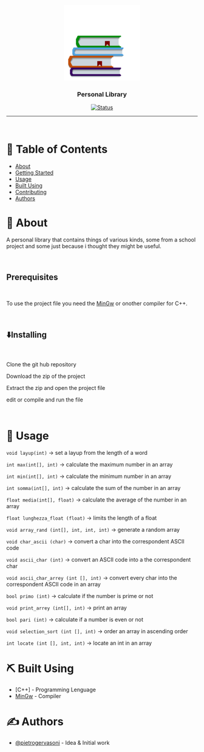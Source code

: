 <p align="center">
 <img width=200px height=200px src="libreria.png" alt="Project logo"></a>
</p>

<h3 align="center">Personal Library</h3>

<div align="center">

[![Status](https://img.shields.io/badge/status-active-success.svg)]()


</div>

---

<p align="center"> 
    <br> 
</p>

# 📝 Table of Contents

- [About](#about)
- [Getting Started](#getting_started)
- [Usage](#usage)
- [Built Using](#built_using)
- [Contributing](../CONTRIBUTING.md)
- [Authors](#authors)

# 🧐 About

A personal library that contains things of various kinds, some from a school project and some just because i thought they might be useful.

</br>

## Prerequisites

</br>

To use the project file you need the [MinGw](https://www.mingw-w64.org/) or onother compiler for C++.

</br>

## ⬇️Installing

</br>

Clone the git hub repository

Download the zip of the project

Extract the zip and open the project file

edit or compile and run the file

</br>


# 🎈 Usage <a name="usage"></a>

`void layup(int)` -> set a layup from the length of a word

`int max(int[], int)` -> calculate the maximum number in an array

`int min(int[], int)` -> calculate the minimum number in an array

`int somma(int[], int)` -> calculate the sum of the number in an array

`float media(int[], float)` -> calculate the average of the number in an array

`float lunghezza_float (float)` -> limits the length of a float

`void array_rand (int[], int, int, int)` -> generate a random array

`void char_ascii (char)` -> convert a char into the correspondent ASCII code 

`void ascii_char (int)` -> convert an ASCII code into a the correspondent char

`void ascii_char_arrey (int [], int)` -> convert every char into the correspondent ASCII code in an array 

`bool primo (int)` -> calculate if the number is prime or not

`void print_arrey (int[], int)` -> print an array

`bool pari (int)` -> calculate if a number is even or not

`void selection_sort (int [], int)` -> order an array in ascending order

`int locate (int [], int, int)` -> locate an int in an array



# ⛏️ Built Using <a name = "built_using"></a>

- [C++] - Programming Lenguage
- [MinGw](https://www.mingw-w64.org/) - Compiler



# ✍️ Authors <a name = "authors"></a>

- [@pietrogervasoni](https://github.com/kylelobo) - Idea & Initial work


